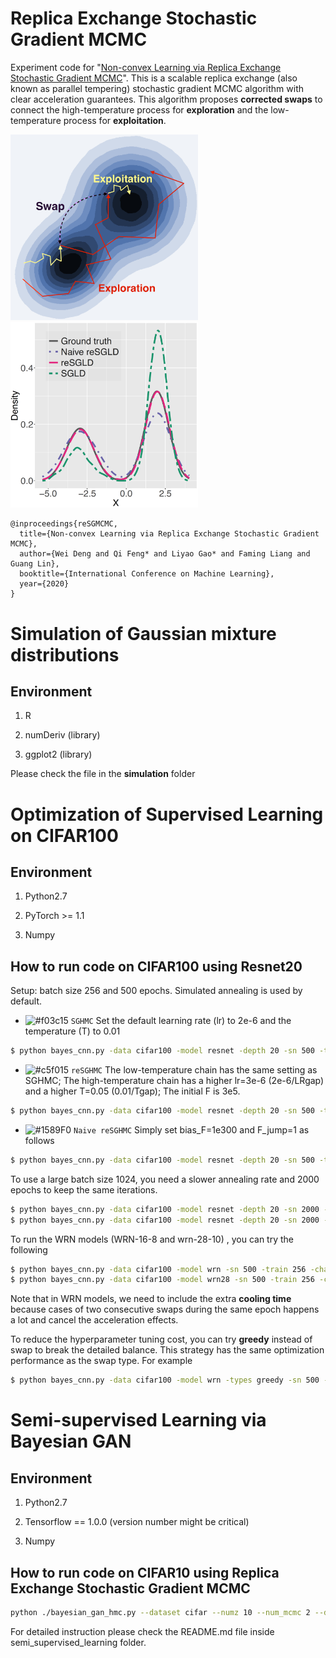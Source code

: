 # Replica Exchange Stochastic Gradient MCMC

Experiment code for "[Non-convex Learning via Replica Exchange Stochastic Gradient MCMC](https://arxiv.org/pdf/2008.05367.pdf)". This is a scalable replica exchange (also known as parallel tempering) stochastic gradient MCMC algorithm with clear acceleration guarantees. This algorithm proposes **corrected swaps** to connect the high-temperature process for **exploration** and the low-temperature process for **exploitation**. 

<img src="/figures/path_v5.png" width="300"> <img src="/figures/simulation.png" width="300">


```
@inproceedings{reSGMCMC,
  title={Non-convex Learning via Replica Exchange Stochastic Gradient MCMC},
  author={Wei Deng and Qi Feng* and Liyao Gao* and Faming Liang and Guang Lin},
  booktitle={International Conference on Machine Learning},
  year={2020}
}
```

# Simulation of Gaussian mixture distributions

## Environment

1. R

2. numDeriv (library)

3. ggplot2 (library)

Please check the file in the **simulation** folder




# Optimization of Supervised Learning on CIFAR100


## Environment

1. Python2.7

2. PyTorch >= 1.1

3. Numpy

## How to run code on CIFAR100 using Resnet20

Setup: batch size 256 and 500 epochs. Simulated annealing is used by default.

- ![#f03c15](https://via.placeholder.com/15/f03c15/000000?text=+) `SGHMC` Set the default learning rate (lr) to 2e-6 and the temperature (T) to 0.01
```bash
$ python bayes_cnn.py -data cifar100 -model resnet -depth 20 -sn 500 -train 256 -lr 2e-6 -T 0.01 -chains 1
```

- ![#c5f015](https://via.placeholder.com/15/c5f015/000000?text=+) `reSGHMC`  The low-temperature chain has the same setting as SGHMC; The high-temperature chain has a higher lr=3e-6 (2e-6/LRgap) and a higher T=0.05 (0.01/Tgap); The initial F is 3e5. 
```bash
$ python bayes_cnn.py -data cifar100 -model resnet -depth 20 -sn 500 -train 256 -chains 2 -LRgap 0.66 -Tgap 0.2 -F_jump 0.8 -bias_F 3e5
```

- ![#1589F0](https://via.placeholder.com/15/1589F0/000000?text=+) `Naive reSGHMC`  Simply set bias_F=1e300 and F_jump=1 as follows
```bash
$ python bayes_cnn.py -data cifar100 -model resnet -depth 20 -sn 500 -train 256 -chains 2 -F_jump 1 -bias_F 1e300
```

To use a large batch size 1024, you need a slower annealing rate and 2000 epochs to keep the same iterations.
```bash
$ python bayes_cnn.py -data cifar100 -model resnet -depth 20 -sn 2000 -train 1024 -chains 1 -lr_anneal 0.996 -anneal 1.005
$ python bayes_cnn.py -data cifar100 -model resnet -depth 20 -sn 2000 -train 1024 -chains 2 -lr_anneal 0.996 -anneal 1.005 -F_jump 0.8
```

To run the WRN models (WRN-16-8 and wrn-28-10) , you can try the following
```bash
$ python bayes_cnn.py -data cifar100 -model wrn -sn 500 -train 256 -chains 2 -F_jump 0.8 -cool 20 -bias_F 3e5
$ python bayes_cnn.py -data cifar100 -model wrn28 -sn 500 -train 256 -chains 2 -F_jump 0.8 -cool 20 -bias_F 3e5
```
Note that in WRN models, we need to include the extra **cooling time** because cases of two consecutive swaps during the same epoch happens a lot and cancel the acceleration effects.

To reduce the hyperparameter tuning cost, you can try **greedy** instead of swap to break the detailed balance. This strategy has the same optimization performance as the swap type. For example
```bash
$ python bayes_cnn.py -data cifar100 -model wrn -types greedy -sn 500 -train 256 -chains 2 -cool 20 -bias_F 3e5
```


# Semi-supervised Learning via Bayesian GAN
## Environment

1. Python2.7

2. Tensorflow == 1.0.0 (version number might be critical)

3. Numpy

## How to run code on CIFAR10 using Replica Exchange Stochastic Gradient MCMC
```bash
python ./bayesian_gan_hmc.py --dataset cifar --numz 10 --num_mcmc 2 --data_path ./output --out_dir ./output --train_iter 15000 --N 4000 --lr 0.00045 -LRgap 0.66 -Tgap 100 --semi_supervised --n_save 100 --gen_observed 4000 --fileName cifar10_4000_0.00045_0.66_100
```
For detailed instruction please check the README.md file inside semi_supervised_learning folder. 
